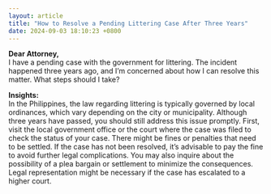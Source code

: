```yaml
---
layout: article
title: "How to Resolve a Pending Littering Case After Three Years"
date: 2024-09-03 18:10:23 +0800
---
```


<p><strong>Dear Attorney,</strong><br>I have a pending case with the government for littering. The incident happened three years ago, and I’m concerned about how I can resolve this matter. What steps should I take?</p><p><strong>Insights:</strong><br>In the Philippines, the law regarding littering is typically governed by local ordinances, which vary depending on the city or municipality. Although three years have passed, you should still address this issue promptly. First, visit the local government office or the court where the case was filed to check the status of your case. There might be fines or penalties that need to be settled. If the case has not been resolved, it’s advisable to pay the fine to avoid further legal complications. You may also inquire about the possibility of a plea bargain or settlement to minimize the consequences. Legal representation might be necessary if the case has escalated to a higher court.</p>